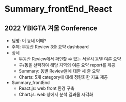 # Summary_frontEnd_React

## 2022 YBIGTA 겨울 Conference
- 팀명: 이 동네 어때?
- 주제: 부동산 Review 3줄 요약 dashboard
- 상세
  - 부동산 Review에서 확인할 수 있는 서울시 동별 여론 요약
  - 구/동을 선택하여 해당 지역의 여론 요약 report를 제공
  - Summary: 동별 Review들에 대한 세 줄 요약
  - Charts: 5개 category에 대해 정량화한 지표 제공
- Summary_frontEnd
  - React.js: web front 환경 구축
  - Chart.js: web 상에서 분석 결과물 시각화

